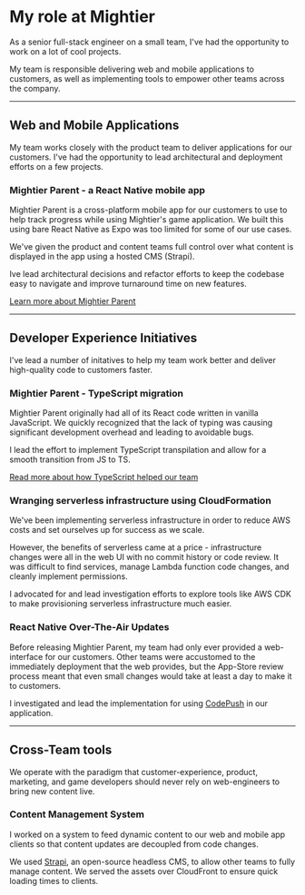 # My role at Mightier
As a senior full-stack engineer on a small team, I've had the opportunity to work
on a lot of cool projects.

My team is responsible delivering web and mobile applications to customers, as well
as implementing tools to empower other teams across the company.

---

##  Web and Mobile Applications

My team works closely with the product team to deliver applications for our customers. I've had
the opportunity to lead architectural and deployment efforts on a few projects.

### Mightier Parent - a React Native mobile app

Mightier Parent is a cross-platform mobile app for our customers to use to help 
track progress while using Mightier's game application. We built this using bare 
React Native as Expo was too limited for some of our use cases.


We've given the product and content teams full control over what content is 
displayed in the app using a hosted CMS (Strapi).


Ive lead architectural decisions and refactor efforts to keep the codebase easy 
to navigate and improve turnaround time on new features.

[Learn more about Mightier Parent](https://www.mightier.com/parent-app/)

---

## Developer Experience Initiatives
I've lead a number of initatives to help my team work better and deliver 
high-quality code to customers faster.

### Mightier Parent - TypeScript migration

Mightier Parent originally had all of its React code written in vanilla 
JavaScript. We quickly recognized that the lack of typing was causing significant 
development overhead and leading to avoidable bugs.

I lead the effort to implement TypeScript transpilation and allow for a smooth 
transition from JS to TS.

[Read more about how TypeScript helped our team](/articles/parent-app-typescript-migration)

### Wranging serverless infrastructure using CloudFormation

We've been implementing serverless infrastructure in order to reduce AWS costs and
set ourselves up for success as we scale. 

However, the benefits of serverless came at a price - infrastructure changes were all in the web UI with no commit history or code review.
It was difficult to find services, manage Lambda function code changes, and cleanly implement
permissions.

I advocated for and lead investigation efforts to explore tools like AWS CDK to make provisioning
serverless infrastructure much easier.

### React Native Over-The-Air Updates
Before releasing Mightier Parent, my team had only ever provided a web-interface for our customers.
Other teams were accustomed to the immediately deployment that the web provides, but the App-Store review
process meant that even small changes would take at least a day to make it to customers.

I investigated and lead the implementation for using [CodePush](https://github.com/microsoft/react-native-code-push) in our
application.

---

## Cross-Team tools
We operate with the paradigm that customer-experience, product, marketing, and
game developers should never rely on web-engineers to bring new content live.

### Content Management System
I worked on a system to feed dynamic content to our web and mobile app clients so
that content updates are decoupled from code changes.

We used [Strapi](https://strapi.io/), an open-source headless CMS, to allow other teams to fully manage content.
We served the assets over CloudFront to ensure quick loading times to clients.
